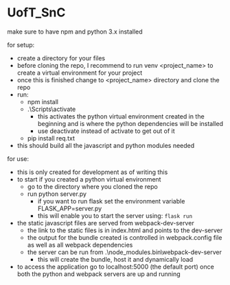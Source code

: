 # UofT_SnC

make sure to have npm and python 3.x installed

for setup:
  - create a directory for your files
  - before cloning the repo, I recommend to run venv <project_name> to create a virtual environment for your project
  - once this is finished change to <project_name> directory and clone the repo
  - run:
    - npm install 
    - .\Scripts\activate
      - this activates the python virtual environment created in the beginning and is where the python dependencies will be installed
      - use deactivate instead of activate to get out of it
    - pip install req.txt
  - this should build all the javascript and python modules needed
  
for use:
  - this is only created for development as of writing this
  - to start if you created a python virtual environment
    - go to the directory where you cloned the repo
    - run python server.py
      - if you want to run flask set the environment variable FLASK_APP=server.py
      - this will enable you to start the server using: `flask run`
  - the static javascript files are served from webpack-dev-server
    - the link to the static files is in index.html and points to the dev-server
    - the output for the bundle created is controlled in webpack.config file as well as all webpack dependencies
    - the server can be run from .\node_modules\.bin\webpack-dev-server
      - this will create the bundle, host it and dynamically load
  - to access the application go to localhost:5000 (the default port) once both the python and webpack servers are up and running
